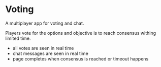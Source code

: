 # Voting

A multiplayer app for voting and chat.

Players vote for the options and objective is to reach consensus withing limited time.

- all votes are seen in real time
- chat messages are seen in real time
- page completes when consensus is reached or timeout happens